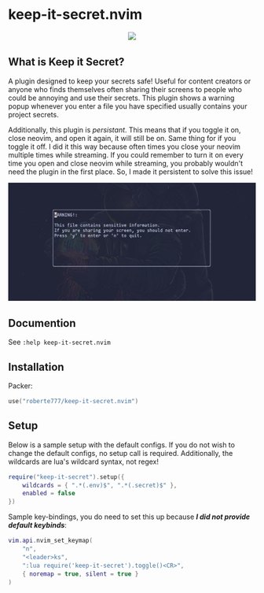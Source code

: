 # keep-it-secret.nvim
<p align="center">
  <img src="https://media1.giphy.com/media/3oFyCYNrra8qo1Cv8Q/giphy.gif?cid=ecf05e47c6azdr3xbb0zgq45l0ywfygztarh3d5xv3oufvci&rid=giphy.gif&ct=g">
</p>

## What is Keep it Secret?

A plugin designed to keep your secrets safe! Useful for content creators or
anyone who finds themselves often sharing their screens to people who could be
annoying and use their secrets. This plugin shows a warning popup whenever
you enter a file you have specified usually contains your project secrets.

Additionally, this plugin is *persistant*. This means that if you toggle it on, close neovim, and open it again, it will still be on. Same thing for if you toggle it off. I did it this way because often times you close your neovim multiple times while streaming. If you could remember to turn it on every time you open and close neovim while streaming, you probably wouldn't need the plugin in the first place. So, I made it persistent to solve this issue!

![demo](images/demo.png)

## Documention

See `:help keep-it-secret.nvim`

## Installation
Packer: 
```lua
use("roberte777/keep-it-secret.nvim")
```

## Setup
Below is a sample setup with the default configs. If you do not wish to change the default configs, no setup call is required.
Additionally, the wildcards are lua's wildcard syntax, not regex!

```lua
require("keep-it-secret").setup({
	wildcards = { ".*(.env)$", ".*(.secret)$" },
	enabled = false
})
```
Sample key-bindings, you do need to set this up because ***I did not provide default keybinds***:
```lua 
vim.api.nvim_set_keymap(
	"n",
	"<leader>ks",
	":lua require('keep-it-secret').toggle()<CR>",
	{ noremap = true, silent = true }
)
```


